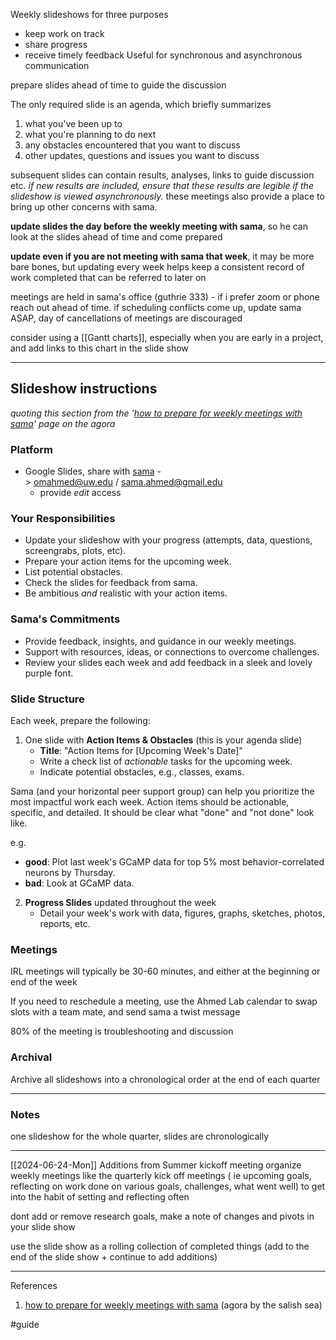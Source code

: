 Weekly slideshows for three purposes
- keep work on track
- share progress
- receive timely feedback
Useful for synchronous and asynchronous communication

prepare slides ahead of time to guide the discussion

The only required slide is an agenda, which briefly summarizes
1. what you've been up to
2. what you're planning to do next
3. any obstacles encountered that you want to discuss 
4. other updates, questions and issues you want to discuss

subsequent slides can contain results, analyses, links to guide discussion etc. *if new results are included, ensure that these results are legible if the slideshow is viewed asynchronously.* these meetings also provide a place to bring up other concerns with sama.

**update slides the day before the weekly meeting with sama**, so he can look at the slides ahead of time and come prepared

**update even if you are not meeting with sama that week**, it may be more bare bones, but updating every week helps keep a consistent record of work completed that can be referred to later on

meetings are held in sama's office (guthrie 333) - if i prefer zoom or phone reach out ahead of time. if scheduling conflicts come up, update sama ASAP, day of cancellations of meetings are discouraged

consider using a [[Gantt charts]], especially when you are early in a project, and add links to this chart in the slide show

---
## Slideshow instructions 
*quoting this section from the '[how to prepare for weekly meetings with sama](https://publish.obsidian.md/ahmedlab/atoms/how+to+prepare+for+weekly+meetings+with+sama)' page on the agora*
### Platform
- Google Slides, share with [sama](https://publish.obsidian.md/ahmedlab/atoms/sama+ahmed) -> [omahmed@uw.edu](mailto:omahmed@uw.edu) / [sama.ahmed@gmail.edu](mailto:sama.ahmed@gmail.edu)
    - provide _edit_ access
### Your Responsibilities

- Update your slideshow with your progress (attempts, data, questions, screengrabs, plots, etc).
- Prepare your action items for the upcoming week.
- List potential obstacles.
- Check the slides for feedback from sama.
- Be ambitious _and_ realistic with your action items.

### Sama's Commitments

- Provide feedback, insights, and guidance in our weekly meetings.
- Support with resources, ideas, or connections to overcome challenges.
- Review your slides each week and add feedback in a sleek and lovely purple font.

### Slide Structure
Each week, prepare the following:

1. One slide with **Action Items & Obstacles** (this is your agenda slide)
    - **Title**: "Action Items for [Upcoming Week's Date]"
    - Write a check list of _actionable_ tasks for the upcoming week.
    - Indicate potential obstacles, e.g., classes, exams.

Sama (and your horizontal peer support group) can help you prioritize the most impactful work each week. Action items should be actionable, specific, and detailed. It should be clear what "done" and "not done" look like.

e.g.

- **good**: Plot last week's GCaMP data for top 5% most behavior-correlated neurons by Thursday.
- **bad**: Look at GCaMP data.

2. **Progress Slides** updated throughout the week
    - Detail your week's work with data, figures, graphs, sketches, photos, reports, etc.

### Meetings
IRL meetings will typically be 30-60 minutes, and either at the beginning or end of the week

If you need to reschedule a meeting, use the Ahmed Lab calendar to swap slots with a team mate, and send sama a twist message

80% of the meeting is troubleshooting and discussion

### Archival
Archive all slideshows into a chronological order at the end of each quarter

---
### Notes
one slideshow for the whole quarter, slides are chronologically

---
[[2024-06-24-Mon]] Additions from Summer kickoff meeting
organize weekly meetings like the quarterly kick off meetings ( ie upcoming goals, reflecting on work done on various goals, challenges, what went well) to get into the habit of setting and reflecting often

dont add or remove research goals, make a note of changes and pivots in your slide show

use the slide show as a rolling collection of completed things (add to the end of the slide show + continue to add additions)

---
References
1. [how to prepare for weekly meetings with sama](https://publish.obsidian.md/ahmedlab/atoms/how+to+prepare+for+weekly+meetings+with+sama) (agora by the salish sea)

#guide